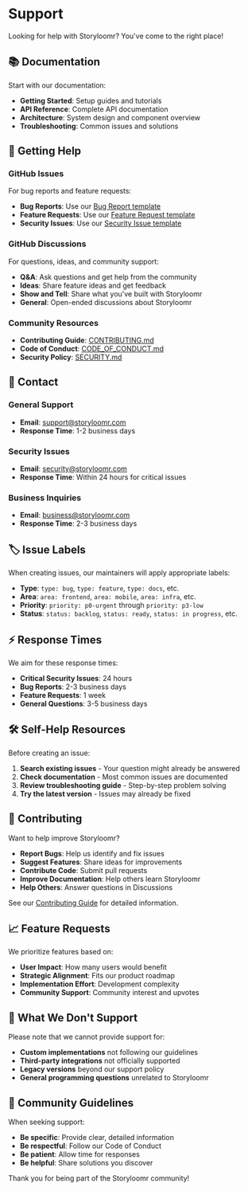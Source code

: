 # Support

Looking for help with Storyloomr? You've come to the right place!

## 📚 Documentation

Start with our documentation:

-   **Getting Started**: Setup guides and tutorials
-   **API Reference**: Complete API documentation
-   **Architecture**: System design and component overview
-   **Troubleshooting**: Common issues and solutions

## 🤔 Getting Help

### GitHub Issues

For bug reports and feature requests:

-   **Bug Reports**: Use our [Bug Report template](https://github.com/storyloomr/.github/issues/new?template=bug-report.yml)
-   **Feature Requests**: Use our [Feature Request template](https://github.com/storyloomr/.github/issues/new?template=feature-request.yml)
-   **Security Issues**: Use our [Security Issue template](https://github.com/storyloomr/.github/issues/new?template=security-issue.yml)

### GitHub Discussions

For questions, ideas, and community support:

-   **Q&A**: Ask questions and get help from the community
-   **Ideas**: Share feature ideas and get feedback
-   **Show and Tell**: Share what you've built with Storyloomr
-   **General**: Open-ended discussions about Storyloomr

### Community Resources

-   **Contributing Guide**: [CONTRIBUTING.md](CONTRIBUTING.md)
-   **Code of Conduct**: [CODE_OF_CONDUCT.md](CODE_OF_CONDUCT.md)
-   **Security Policy**: [SECURITY.md](SECURITY.md)

## 📧 Contact

### General Support

-   **Email**: support@storyloomr.com
-   **Response Time**: 1-2 business days

### Security Issues

-   **Email**: security@storyloomr.com
-   **Response Time**: Within 24 hours for critical issues

### Business Inquiries

-   **Email**: business@storyloomr.com
-   **Response Time**: 2-3 business days

## 🏷️ Issue Labels

When creating issues, our maintainers will apply appropriate labels:

-   **Type**: `type: bug`, `type: feature`, `type: docs`, etc.
-   **Area**: `area: frontend`, `area: mobile`, `area: infra`, etc.
-   **Priority**: `priority: p0-urgent` through `priority: p3-low`
-   **Status**: `status: backlog`, `status: ready`, `status: in progress`, etc.

## ⚡ Response Times

We aim for these response times:

-   **Critical Security Issues**: 24 hours
-   **Bug Reports**: 2-3 business days
-   **Feature Requests**: 1 week
-   **General Questions**: 3-5 business days

## 🛠️ Self-Help Resources

Before creating an issue:

1. **Search existing issues** - Your question might already be answered
2. **Check documentation** - Most common issues are documented
3. **Review troubleshooting guide** - Step-by-step problem solving
4. **Try the latest version** - Issues may already be fixed

## 🤝 Contributing

Want to help improve Storyloomr?

-   **Report Bugs**: Help us identify and fix issues
-   **Suggest Features**: Share ideas for improvements
-   **Contribute Code**: Submit pull requests
-   **Improve Documentation**: Help others learn Storyloomr
-   **Help Others**: Answer questions in Discussions

See our [Contributing Guide](CONTRIBUTING.md) for detailed information.

## 📈 Feature Requests

We prioritize features based on:

-   **User Impact**: How many users would benefit
-   **Strategic Alignment**: Fits our product roadmap
-   **Implementation Effort**: Development complexity
-   **Community Support**: Community interest and upvotes

## 🚫 What We Don't Support

Please note that we cannot provide support for:

-   **Custom implementations** not following our guidelines
-   **Third-party integrations** not officially supported
-   **Legacy versions** beyond our support policy
-   **General programming questions** unrelated to Storyloomr

## 🙏 Community Guidelines

When seeking support:

-   **Be specific**: Provide clear, detailed information
-   **Be respectful**: Follow our Code of Conduct
-   **Be patient**: Allow time for responses
-   **Be helpful**: Share solutions you discover

Thank you for being part of the Storyloomr community!
